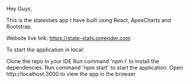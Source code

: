 
Hey Guys,

This is the statestats app I have built using React, ApexCharts and Bootstrap.

Website live link: https://state-stats.onrender.com

To start the application in local:

Clone the repo in your IDE
Run command 'npm i' to install the dependencies.
Run command 'npm start' to start the application.
Open http://localhost:3000 to view the app in the browser